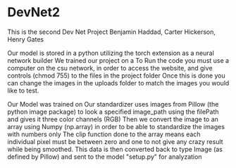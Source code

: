 
# DevNet2
This is the second Dev Net Project
Benjamin Haddad, Carter Hickerson, Henry Gates


Our model is stored in a python utilizing the torch extension as a neural network builder
We trained our project on a 
To Run the code you must use a computer on the csu network, in order to access the website, and give controls (chmod 755) to the files in the project folder
Once this is done you can change the images in the uploads folder to match the images you would like to test.

Our Model was trained on 
Our standardizer uses images from Pillow (the python image package) to look a specified image_path using the filePath and gives it three color channels (RGB)
Then we convert the image to an array using Numpy (np.array) in order to be able to standardize the images with numbers only
The clip function done to the array means each individual pixel must be between zero and one to not give any crazy result while being smoothed.
This data is then converted back to type Image (as defined by Pillow) and sent to the model "setup.py" for analyzation

